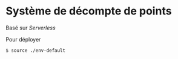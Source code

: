 # Système de décompte de points

Basé sur _Serverless_

Pour déployer
```
$ source ./env-default
```
